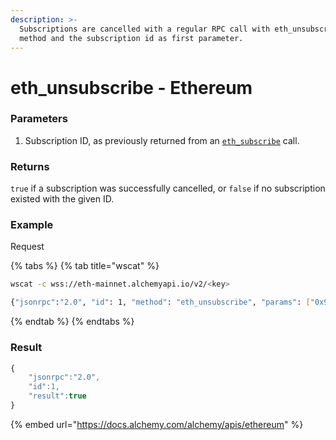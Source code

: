 ```yaml
---
description: >-
  Subscriptions are cancelled with a regular RPC call with eth_unsubscribe as
  method and the subscription id as first parameter.
---
```


# eth\_unsubscribe - Ethereum

### Parameters

1. Subscription ID, as previously returned from an [`eth_subscribe`](https://docs.alchemy.com/alchemy/apis/ethereum/eth-subscribe-1#parameters) call.

### Returns

`true` if a subscription was successfully cancelled, or `false` if no subscription existed with the given ID.

### Example <a href="#example-1" id="example-1"></a>

Request

{% tabs %}
{% tab title="wscat" %}
```bash
wscat -c wss://eth-mainnet.alchemyapi.io/v2/<key>

{"jsonrpc":"2.0", "id": 1, "method": "eth_unsubscribe", "params": ["0x9cef478923ff08bf67fde6c64013158d"]}
```
{% endtab %}
{% endtabs %}

### Result

```javascript
{
    "jsonrpc":"2.0",
    "id":1,
    "result":true
}
```

{% embed url="https://docs.alchemy.com/alchemy/apis/ethereum" %}
